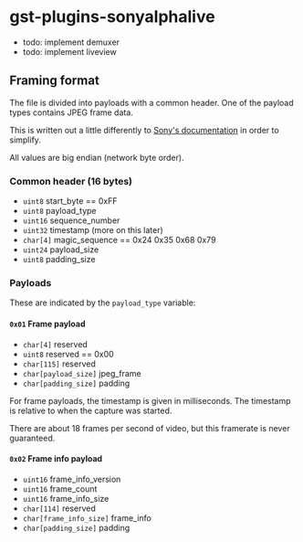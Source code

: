# gst-plugins-sonyalphalive

- todo: implement demuxer
- todo: implement liveview


## Framing format

The file is divided into payloads with a common header.  One of the payload types contains JPEG frame data.

This is written out a little differently to [Sony's documentation](http://dl.developer.sony.com/cameras/sdks/CameraRemoteAPIbeta_SDK_2.20.zip) in order to simplify.

All values are big endian (network byte order).

### Common header (16 bytes)

* `uint8` start_byte == 0xFF
* `uint8` payload_type
* `uint16` sequence_number
* `uint32` timestamp (more on this later)
* `char[4]` magic_sequence == 0x24 0x35 0x68 0x79
* `uint24` payload_size
* `uint8` padding_size

### Payloads

These are indicated by the `payload_type` variable:

#### `0x01` Frame payload

* `char[4]` reserved
* `uint8` reserved == 0x00
* `char[115]` reserved
* `char[payload_size]` jpeg_frame
* `char[padding_size]` padding

For frame payloads, the timestamp is given in milliseconds.  The timestamp is relative to when the capture was started.

There are about 18 frames per second of video, but this framerate is never guaranteed.

#### `0x02` Frame info payload

* `uint16` frame_info_version
* `uint16` frame_count
* `uint16` frame_info_size
* `char[114]` reserved
* `char[frame_info_size]` frame_info
* `char[padding_size]` padding


